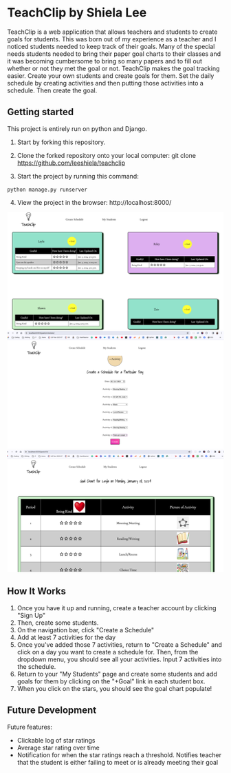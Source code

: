 # TeachClip by Shiela Lee

TeachClip is a web application that allows teachers and students to create goals for students. This was born out of my experience as a teacher and I noticed students needed to keep track of their goals. Many of the special needs students needed to bring their paper goal charts to their classes and it was becoming cumbersome to bring so many papers and to fill out whether or not they met the goal or not. TeachClip makes the goal tracking easier. Create your own students and create goals for them. Set the daily schedule by creating activities and then putting those activities into a schedule. Then create the goal.

## Getting started
This project is entirely run on python and Django.

1. Start by forking this repository.

2. Clone the forked repository onto your local computer:
git clone <https://github.com/leeshiela/teachclip>

3. Start the project by running this command:

```
python manage.py runserver
```

4. View the project in the browser: http://localhost:8000/

![Creating Students image](/resources/my-students.png)
![Creating a Schedule image](/resources/schedule.png)
![Creating a goal chart image](/resources/goal-chart.png)


## How It Works

1. Once you have it up and running, create a teacher account by clicking "Sign Up"
2. Then, create some students.
3. On the navigation bar, click "Create a Schedule"
4. Add at least 7 activities for the day
5. Once you've added those 7 activities, return to "Create a Schedule" and click on a day you want to create a schedule for. Then, from the dropdown  menu, you should see all your activities. Input 7 activities into the schedule.
6. Return to your "My Students" page and create some students and add goals for them by clicking on the "+Goal" link in each student box.
7. When you click on the stars, you should see the goal chart populate!

## Future Development

Future features:
- Clickable log of star ratings
- Average star rating over time
- Notification for when the star ratings reach a threshold. Notifies teacher that the student is either failing to meet or is already meeting their goal
